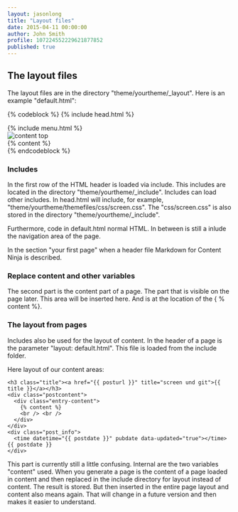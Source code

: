 ```yaml
---
layout: jasonlong
title: "Layout files"
date: 2015-04-11 00:00:00
author: John Smith
profile: 107224552229621877852
published: true
---
```


## The layout files

The layout files are in the directory "theme/yourtheme/_layout". Here is an example "default.html":

{% codeblock %} 
    {% include head.html %}
    </head>
    <body>
    <div id="top">
      <div id="header">
        {% include menu.html %}
        <div id="wrap">
          <img src="/themefiles/images/content-top.gif" alt="content top" class="content-wrap" />
          <div id="content">
            <div id="main">
              <div class="blog-index">
                <div class="new_post" itemprop="mainContentOfPage" itemtype="http://schema.org/Article" itemscope="" >
                  {% content %}
                </div>
              </div>
            </div>
          </div>
        </div>
      </div>
    </div>
    </body>
    </html>
{% endcodeblock %} 

### Includes 

In the first row of the HTML header is loaded via include. This includes are located in the directory "theme/yourtheme/_include". Includes can load other includes.
In head.html will include, for example, "theme/yourtheme/themefiles/css/screen.css". The "css/screen.css" is also stored in the directory "theme/yourtheme/_include".

Furthermore, code in default.html normal HTML. In between is still a inlude the navigation area of the page.

In the section "your first page" when a header file Markdown for Content Ninja is described. 

### Replace content and other variables

The second part is the content part of a page. The part that is visible on the page later.
This area will be inserted here. And is at the location of the { % content %}.

### The layout from pages

Includes also be used for the layout of content. In the header of a page is the parameter "layout: default.html". This file is loaded from the include folder.

Here layout of our content areas:

    <h3 class="title"><a href="{{ posturl }}" title="screen und git">{{ title }}</a></h3>
    <div class="postcontent">
      <div class="entry-content">
        {% content %}
        <br /> <br />
      </div>
    </div>
    <div class="post_info">
      <time datetime="{{ postdate }}" pubdate data-updated="true"></time> {{ postdate }}
    </div>

This part is currently still a little confusing. Internal are the two variables "content" used. 
When you generate a page is the content of a page loaded in content and then replaced in the include directory for layout instead of content.
The result is stored. But then inserted in the entire page layout and content also means again. 
That will change in a future version and then makes it easier to understand.




